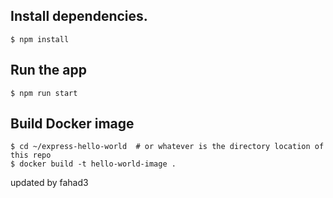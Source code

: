 ## Install dependencies.

```
$ npm install
```

## Run the app

```
$ npm run start
```

## Build Docker image

```
$ cd ~/express-hello-world  # or whatever is the directory location of this repo
$ docker build -t hello-world-image .
```




updated by fahad3

